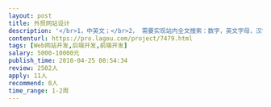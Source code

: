 ```yaml
---                
layout: post       
title: 外贸网站设计           
description: '</br>1，中英文；</br>2， 需要实现站内全文搜索：数字，英文字母，汉字等；</br>3，网站需要凸出“搜索”和“联系我们”的醒目设置；</br>4， 产品图片约100张；</br>5，首页的产品下拉菜单产品大类约20种；</br>6，手机上浏览自适应。</br>7， 请推荐响应速度快，稳定的国际服务器。</br></br>参考网站：https://www.molex.com/molex/home</br>'     
contenturl: https://pro.lagou.com/project/7479.html      
tags: [Web网站开发,后端开发,前端开发]            
salary: 5000-10000元          
publish_time: 2018-04-25 08:54:34         
review: 2502人                   
apply: 11人                   
recommend: 0人                   
time_range: 1-2周              
---                 
```

